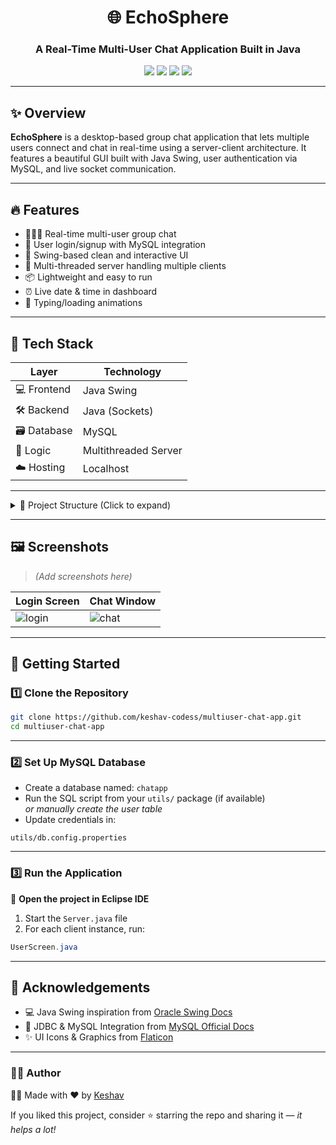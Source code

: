 <h1 align="center">🌐 EchoSphere</h1>
<h3 align="center">A Real-Time Multi-User Chat Application Built in Java</h3>

<p align="center">
  <img src="https://img.shields.io/badge/Java-Socket--Based-orange?style=flat-square&logo=java&logoColor=white" />
  <img src="https://img.shields.io/badge/Swing-GUI-blue?style=flat-square&logo=windows&logoColor=white" />
  <img src="https://img.shields.io/badge/MySQL-Database-lightblue?style=flat-square&logo=mysql&logoColor=white" />
  <img src="https://img.shields.io/badge/Eclipse-Project-purple?style=flat-square&logo=eclipse-ide&logoColor=white" />
</p>

---

## ✨ Overview

**EchoSphere** is a desktop-based group chat application that lets multiple users connect and chat in real-time using a server-client architecture. It features a beautiful GUI built with Java Swing, user authentication via MySQL, and live socket communication.


---

## 🔥 Features

- 🧑‍🤝‍🧑 Real-time multi-user group chat
- 🔐 User login/signup with MySQL integration
- 🎨 Swing-based clean and interactive UI
- 🧠 Multi-threaded server handling multiple clients
- 📦 Lightweight and easy to run
- ⏰ Live date & time in dashboard
- 💬 Typing/loading animations

---

## 🧰 Tech Stack

| Layer       | Technology     |
|-------------|----------------|
| 💻 Frontend | Java Swing     |
| 🛠 Backend  | Java (Sockets) |
| 🗃 Database | MySQL          |
| 🧠 Logic    | Multithreaded Server |
| ☁️ Hosting  | Localhost      |

---

<details>
<summary>📁 Project Structure (Click to expand)</summary>

<pre>
multiuserchatapp/
├── src/                          # All Java source files
│   └── com.codess.chatapp/      # Project package
│       ├── views/               # UI components (Login, Signup, Dashboard)
│       ├── network/             # Client, Server, Workers
│       └── utils/               # DB, Config, Helpers
├── bin/                         # Compiled .class files
├── mysql-connector-j-9.2.0.jar  # MySQL JDBC driver
├── .classpath                   # Eclipse classpath config
├── .project                     # Eclipse project config
└── README.md                    # You're here!
</pre>

</details>


---

## 🖼️ Screenshots

> *(Add screenshots here)*

| Login Screen | Chat Window |
|--------------|-------------|
| ![login](https://your-screenshot-link.com) | ![chat](https://your-screenshot-link.com) |

---

## 🚀 Getting Started

### 1️⃣ Clone the Repository

```bash
git clone https://github.com/keshav-codess/multiuser-chat-app.git
cd multiuser-chat-app
```

---

### 2️⃣ Set Up MySQL Database

- Create a database named: `chatapp`
- Run the SQL script from your `utils/` package (if available)  
  _or manually create the user table_
- Update credentials in:

```properties
utils/db.config.properties
```

---

### 3️⃣ Run the Application

🔧 **Open the project in Eclipse IDE**

1. Start the `Server.java` file  
2. For each client instance, run:

```java
UserScreen.java
```

---

## 🙌 Acknowledgements

- 💻 Java Swing inspiration from [Oracle Swing Docs](https://docs.oracle.com/javase/tutorial/uiswing/)
- 🐬 JDBC & MySQL Integration from [MySQL Official Docs](https://dev.mysql.com/doc/)
- ✨ UI Icons & Graphics from [Flaticon](https://www.flaticon.com/)

---

### 👨‍💻 Author

👨‍💻 Made with ❤️ by [Keshav](https://github.com/keshav-codess)



If you liked this project, consider ⭐ starring the repo and sharing it — _it helps a lot!_

